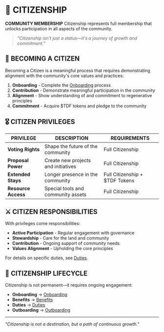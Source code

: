 # 🐑 CITIZENSHIP

**COMMUNITY MEMBERSHIP** Citizenship represents full membership that unlocks participation in all aspects of the community.

> *"Citizenship isn't just a status—it's a journey of growth and commitment."*

## 🌱 BECOMING A CITIZEN

Becoming a Citizen is a meaningful process that requires demonstrating alignment with the community's core values and practices:

1. **Onboarding** - Complete the [Onboarding](onboarding.md) process
2. **Contribution** - Demonstrate meaningful participation in the community
3. **Alignment** - Show understanding of and commitment to regenerative principles
4. **Commitment** - Acquire $TDF tokens and pledge to the community

## 🎖️ CITIZEN PRIVILEGES

| PRIVILEGE           | DESCRIPTION                          | REQUIREMENTS                   |
| ------------------- | ------------------------------------ | ------------------------------ |
| **Voting Rights**   | Shape the future of the community    | Full Citizenship               |
| **Proposal Power**  | Create new projects and initiatives  | Full Citizenship               |
| **Extended Stays**  | Longer presence in the community     | Full Citizenship + $TDF Tokens |
| **Resource Access** | Special tools and community assets   | Full Citizenship               |

## ⚔️ CITIZEN RESPONSIBILITIES

With privileges come responsibilities:

- **Active Participation** - Regular engagement with governance
- **Stewardship** - Care for the land and community
- **Contribution** - Ongoing support of community needs
- **Values Alignment** - Upholding the core principles

For details on specific duties, see [Duties](duties.md).

## 🔄 CITIZENSHIP LIFECYCLE

Citizenship is not permanent—it requires ongoing engagement:

- **Onboarding** → [Onboarding](onboarding.md)
- **Benefits** → [Benefits](benefits.md)
- **Duties** → [Duties](duties.md)
- **Outboarding** → [Outboarding](outboarding.md)

---

*"Citizenship is not a destination, but a path of continuous growth."*
